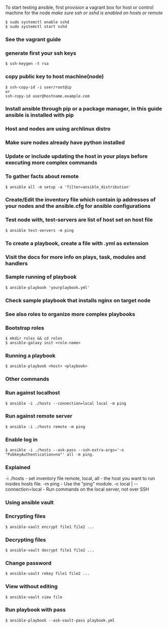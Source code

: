 To start testing ansible, first provision a vagrant box
for host or control machine for the node
*make sure ssh or sshd is enabled on hosts or remote*

	$ sudo systemctl enable sshd
	$ sudo systemctl start sshd
### See the vagrant guide
### generate first your ssh keys
	$ ssh-keygen -t rsa
### copy public key to host machine(node)
	$ ssh-copy-id -i user/root@ip
	or 
	ssh-copy-id user@hostname.example.com
### Install ansible through pip or a package manager, in this guide ansible is installed with pip
### Host and nodes are using archlinux distro
### Make sure nodes already have python installed
### Update or include updating the host in your plays before executing more complex commands

### To gather facts about remote

	$ ansible all -m setup -a 'filter=ansible_distribution' 

### Create/Edit the inventory file which contain ip addresses of your nodes and the ansible.cfg for ansible configurations

### Test node with, test-servers are list of host set on host file
	
	$ ansible test-servers -m ping 

### To create a playbook, create a file with .yml as extension

### Visit the docs for more info on plays, task, modules and handlers

### Sample running of playbook
	$ ansible-playbook 'yourplaybook.yml'

### Check sample playbook that installs nginx on target node

### See also roles to organize more complex playbooks

### Bootstrap  roles
	$ mkdir roles && cd roles
	$ ansible-galaxy init <role-name>
### Running a playbook
	$ ansible-playbook <host> <playbook>


### Other commands
### Run against localhost
	$ ansible -i ./hosts --connection=local local -m ping

### Run against remote server
	$ ansible -i ./hosts remote -m ping

### Enable log in
	$ ansible -i ./hosts --ask-pass --ssh-extra-args='-o "PubkeyAuthentication=no"' all -m ping.

### Explained

-i ./hosts - set inventory file
remote, local, all - the host you want to run insides hosts file.
-m ping - Use the "ping" module.
-c local | --connection=local - Run commands on the local server, not over SSH

### Using ansible vault

### Encrypting files
	$ ansible-vault encrypt file1 file2 ...

### Decrypting  files
	$ ansible-vault decrypt file1 file2 ...

### Change password
	$ ansible-vault rekey file1 file2 ...

### View without editing
	$ ansible-vault view file
	
### Run playbook with pass
	$ ansible-playbook --ask-vault-pass playbook.yml
